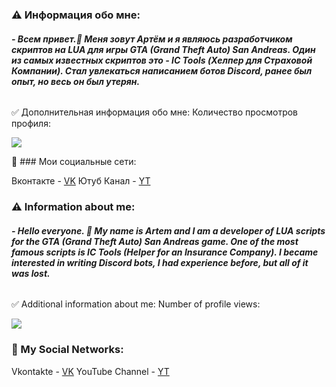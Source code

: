 ### ⚠️️ Информация обо мне:

###### **- Всем привет.👋 Меня зовут Артём и я являюсь разработчиком скриптов на LUA для игры GTA (Grand Theft Auto) San Andreas. Один из самых известных скриптов это - IC Tools (Хелпер для Страховой Компании). Стал увлекаться написанием ботов Discord, ранее был опыт, но весь он был утерян.**

✅ Дополнительная информация обо мне:
Количество просмотров профиля:

![](https://komarev.com/ghpvc/?username=suarezdevelopere&color=blueviolet)

💼 ### Мои социальные сети: 

Вконтакте - [VK](https://vk.com/suarezz) 
Ютуб Канал - [YT](https://www.youtube.com/channel/UCpwj8anXkmOOfnsjmJ-rHbA)

### ⚠️️ Information about me:

###### **- Hello everyone. 👋 My name is Artem and I am a developer of LUA scripts for the GTA (Grand Theft Auto) San Andreas game. One of the most famous scripts is IC Tools (Helper for an Insurance Company). I became interested in writing Discord bots, I had experience before, but all of it was lost.**

✅ Additional information about me:
Number of profile views:

![](https://komarev.com/ghpvc/?username=suarezdevelopere&color=blueviolet)

### 💼 My Social Networks:

Vkontakte - [VK](https://vk.com/suarezz) 
YouTube Channel - [YT](https://www.youtube.com/channel/UCpwj8anXkmOOfnsjmJ-rHbA)
<!---
suarezdeveloper/suarezdeveloper is a ✨ special ✨ repository because its `README.md` (this file) appears on your GitHub profile.
You can click the Preview link to take a look at your changes.
--->
